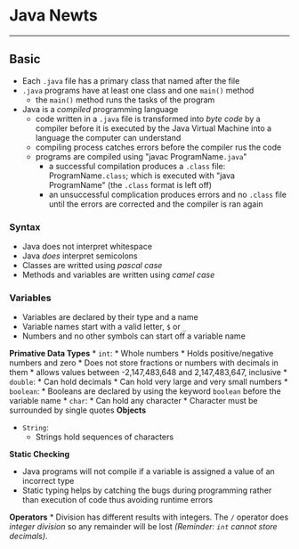 # Java Newts 
---
## Basic
* Each `.java` file has a primary class that named after the file
* `.java` programs have at least one class and one `main()` method
    * the `main()` method runs the tasks of the program
* Java is a _compiled_ programming language
    * code written in a `.java` file is transformed into _byte code_ by a compiler before it is executed by the Java Virtual Machine into a language the computer can understand
    * compiling process catches errors before the compiler rus the code
    * programs are compiled using "javac ProgramName`.java`"
        * a successful compilation produces a `.class` file: ProgramName`.class`; which is executed with "java ProgramName" (the `.class` format is left off)
        * an unsuccessful complication produces errors and no `.class` file until the errors are corrected and the compiler is ran again

### Syntax
* Java does not interpret whitespace
* Java _does_ interpret semicolons
* Classes are writted using _pascal case_
* Methods and variables are written using _camel case_

### Variables
* Variables are declared by their type and a name
* Variable names start with a valid letter, `$` or `_`
* Numbers and no other symbols can start off a variable name

**Primative Data Types**
    * `int`:
        * Whole numbers
        * Holds positive/negative numbers and zero
        * Does not store fractions or numbers with decimals in them
        * allows values between -2,147,483,648 and 2,147,483,647, inclusive
    * `double`:
        * Can hold decimals
        * Can hold very large and very small numbers
    * `boolean`:
        * Booleans are declared by using the keyword `boolean` before the variable name
    * `char`:
        * Can hold any character
        * Character must be surrounded by single quotes
**Objects**
* `String`:
    * Strings hold sequences of characters

**Static Checking**
 * Java programs will not compile if a variable is assigned a value of an incorrect type
 * Static typing helps by catching the bugs during programming rather than execution of code thus avoiding runtime errors

**Operators**
    * Division has different results with integers. The `/` operator does _integer division_ so any remainder will be lost _(Reminder: `int` cannot store decimals)_.


